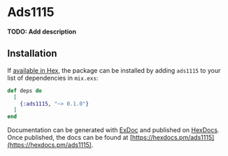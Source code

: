 # Ads1115

**TODO: Add description**

## Installation

If [available in Hex](https://hex.pm/docs/publish), the package can be installed
by adding `ads1115` to your list of dependencies in `mix.exs`:

```elixir
def deps do
  [
    {:ads1115, "~> 0.1.0"}
  ]
end
```

Documentation can be generated with [ExDoc](https://github.com/elixir-lang/ex_doc)
and published on [HexDocs](https://hexdocs.pm). Once published, the docs can
be found at [https://hexdocs.pm/ads1115](https://hexdocs.pm/ads1115).

